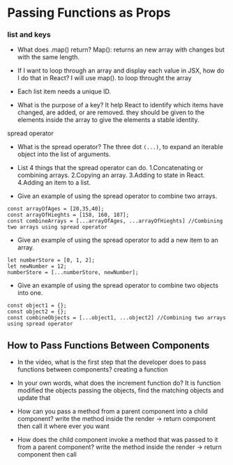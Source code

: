 # Passing Functions as Props

### list and keys

- What does .map() return?
  Map(): returns an new array with changes but with the same length.

- If I want to loop through an array and display each value in JSX, how do I do that in React?
  I will use map(). to loop throught the array

- Each list item needs a unique ID.

- What is the purpose of a key?
  It help React to identify which items have changed, are added, or are removed. they should be given to the elements inside the array to give the elements a stable identity.

spread operator

- What is the spread operator?
  The three dot `(...)`, to expand an iterable object into the list of arguments.
- List 4 things that the spread operator can do.
  1.Concatenating or combining arrays.
  2.Copying an array.
  3.Adding to state in React.
  4.Adding an item to a list.

- Give an example of using the spread operator to combine two arrays.

```
const arrayOfAges = [20,35,40];
const arrayOfHieghts = [158, 160, 187];
const combineArrays = [...arrayOfAges, ...arrayOfHieghts] //Combining two arrays using spread operator
```

- Give an example of using the spread operator to add a new item to an array.

```
let numberStore = [0, 1, 2];
let newNumber = 12;
numberStore = [...numberStore, newNumber];
```

- Give an example of using the spread operator to combine two objects into one.

```
const object1 = {};
const object2 = {};
const combineObjects = [...object1, ...object2] //Combining two arrays using spread operator
```

## How to Pass Functions Between Components

- In the video, what is the first step that the developer does to pass functions between components?
  creating a function

- In your own words, what does the increment function do?
  It is function modified the objects passing the objects, find the matching objects and update that

- How can you pass a method from a parent component into a child component?
  write the method inside the render -> return component then call it where ever you want

- How does the child component invoke a method that was passed to it from a parent component?
  write the method inside the render -> return component then call
